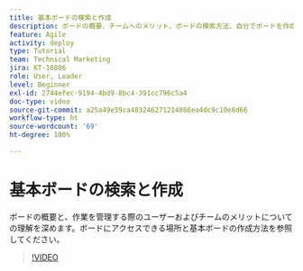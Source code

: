 ```yaml
---
title: 基本ボードの検索と作成
description: ボードの概要、チームへのメリット、ボードの検索方法、自分でボードを作成する方法について説明します。
feature: Agile
activity: deploy
type: Tutorial
team: Technical Marketing
jira: KT-10806
role: User, Leader
level: Beginner
exl-id: 2744efec-9194-4bd9-8bc4-391cc796c5a4
doc-type: video
source-git-commit: a25a49e59ca483246271214886ea4dc9c10e8d66
workflow-type: ht
source-wordcount: '69'
ht-degree: 100%

---
```


# 基本ボードの検索と作成

ボードの概要と、作業を管理する際のユーザーおよびチームのメリットについての理解を深めます。ボードにアクセスできる場所と基本ボードの作成方法を参照してください。

>[!VIDEO](https://video.tv.adobe.com/v/346548)
